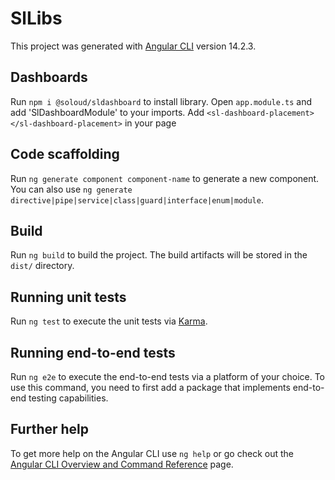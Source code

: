 # SlLibs

This project was generated with [Angular CLI](https://github.com/angular/angular-cli) version 14.2.3.

## Dashboards

Run `npm i @soloud/sldashboard` to install library. Open `app.module.ts` and add 'SlDashboardModule' to your imports.
Add `<sl-dashboard-placement></sl-dashboard-placement>` in your page

## Code scaffolding

Run `ng generate component component-name` to generate a new component. You can also use `ng generate directive|pipe|service|class|guard|interface|enum|module`.

## Build

Run `ng build` to build the project. The build artifacts will be stored in the `dist/` directory.

## Running unit tests

Run `ng test` to execute the unit tests via [Karma](https://karma-runner.github.io).

## Running end-to-end tests

Run `ng e2e` to execute the end-to-end tests via a platform of your choice. To use this command, you need to first add a package that implements end-to-end testing capabilities.

## Further help

To get more help on the Angular CLI use `ng help` or go check out the [Angular CLI Overview and Command Reference](https://angular.io/cli) page.
